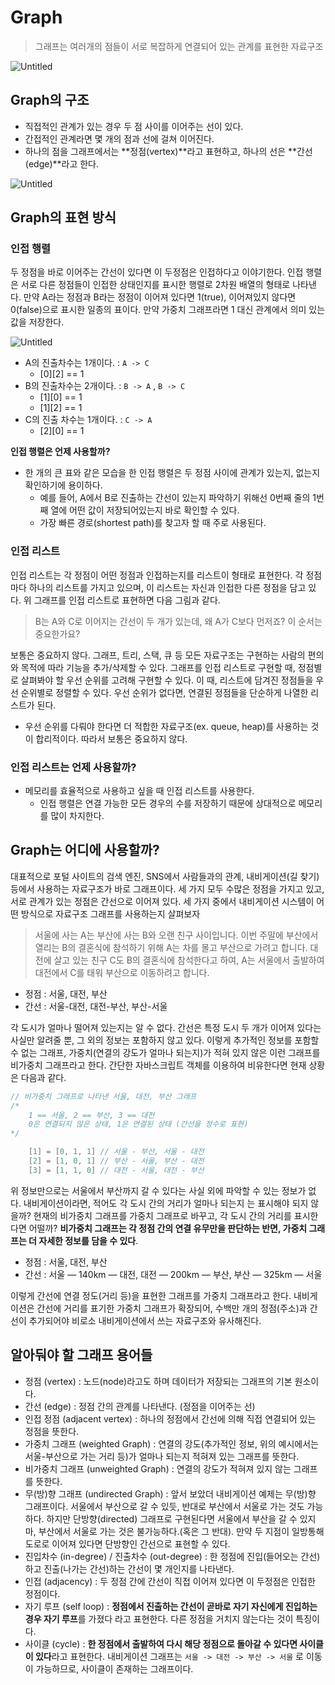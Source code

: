 # Graph

> 그래프는 여러개의 점들이 서로 복잡하게 연결되어 있는 관계를 표현한 자료구조
> 

![Untitled](https://s3-us-west-2.amazonaws.com/secure.notion-static.com/ee542c8f-d858-4172-8ddc-0acdc988d6a9/Untitled.png)

## Graph의 구조

- 직접적인 관계가 있는 경우 두 점 사이를 이어주는 선이 있다.
- 간접적인 관계라면 몇 개의 점과 선에 걸쳐 이어진다.
- 하나의 점을 그래프에서는 **정점(vertex)**라고 표현하고, 하나의 선은 **간선(edge)**라고 한다.

![Untitled](https://img1.daumcdn.net/thumb/R300x0/?fname=https://k.kakaocdn.net/dn/coHi34/btqSjAPXa41/Dwji6MLkkGCfd09dsTxnzk/img.png)

## Graph의 표현 방식

### 인접 행렬

두 정점을 바로 이어주는 간선이 있다면 이 두정점은 인접하다고 이야기한다. 인접 행렬은 서로 다른 정점들이 인접한 상태인지를 표시한 행렬로 2차원 배열의 형태로 나타낸다. 만약 A라는 정점과 B라는 정점이 이어져 있다면 1(true), 이어져있지 않다면 0(false)으로 표시한 일종의 표이다. 만약 가중치 그래프라면 1 대신 관계에서 의미 있는 값을 저장한다.

![Untitled](https://hanamon.kr/codestates-til-%ED%95%AD%ED%95%B4%EC%9D%BC%EC%A7%80-29%EC%9D%BC%EC%B0%A8/%E1%84%8C%E1%85%A1%E1%84%85%E1%85%AD%E1%84%80%E1%85%AE%E1%84%8C%E1%85%A9-%E1%84%82%E1%85%A6%E1%84%87%E1%85%B5%E1%84%80%E1%85%A6%E1%84%8B%E1%85%B5%E1%84%89%E1%85%A7%E1%86%AB-%E1%84%80%E1%85%B3%E1%84%85/)

- A의 진출차수는 1개이다. : `A -> C`
    - [0][2] == 1
- B의 진출차수는 2개이다. : `B -> A` , `B -> C`
    - [1][0] == 1
    - [1][2] == 1
- C의 진출 차수는 1개이다. : `C -> A`
    - [2][0] == 1

**인접 행렬은 언제 사용할까?**

- 한 개의 큰 표와 같은 모습을 한 인접 행렬은 두 정점 사이에 관계가 있는지, 없는지 확인하기에 용이하다.
    - 예를 들어, A에서 B로 진출하는 간선이 있는지 파악하기 위해선 0번째 줄의 1번째 열에 어떤 값이 저장되어있는지 바로 확인할 수 있다.
    - 가장 빠른 경로(shortest path)를 찾고자 할 때 주로 사용된다.

### 인접 리스트

인접 리스트는 각 정점이 어떤 정점과 인접하는지를 리스트이 형태로 표현한다. 각 정점마다 하나의 리스트를 가지고 있으며, 이 리스트는 자신과 인접한 다른 정점을 담고 있다. 위 그래프를 인접 리스트로 표현하면 다음 그림과 같다.

> B는 A와 C로 이어지는 간선이 두 개가 있는데, 왜 A가 C보다 먼저죠? 이 순서는 중요한가요?
> 

보통은 중요하지 않다. 그래프, 트리, 스택, 큐 등 모든 자료구조는 구현하는 사람의 편의와 목적에 따라 기능을 추가/삭제할 수 있다. 그래프를 인접 리스트로 구현할 때, 정점별로 살펴봐야 할 우선 순위를 고려해 구현할 수 있다. 이 때, 리스트에 담겨진 정점들을 우선 순위별로 정렬할 수 있다. 우선 순위가 없다면, 연결된 정점들을 단순하게 나열한 리스트가 된다. 

- 우선 순위를 다뤄야 한다면 더 적합한 자료구조(ex. queue, heap)를 사용하는 것이 합리적이다. 따라서 보통은 중요하지 않다.

### 인접 리스트는 언제 사용할까?

- 메모리를 효율적으로 사용하고 싶을 때 인접 리스트를 사용한다.
    - 인접 행렬은 연결 가능한 모든 경우의 수를 저장하기 때문에 상대적으로 메모리를 많이 차지한다.

## Graph는 어디에 사용할까?

대표적으로 포털 사이트의 검색 엔진, SNS에서 사람들과의 관계, 내비게이션(길 찾기) 등에서 사용하는 자료구조가 바로 그래프이다. 세 가지 모두 수많은 정점을 가지고 있고, 서로 관계가 있는 정점은 간선으로 이어져 있다. 세 가지 중에서 내비게이션 시스템이 어떤 방식으로 자료구조 그래프를 사용하는지 살펴보자

> 서울에 사는 A는 부산에 사는 B와 오랜 친구 사이입니다. 이번 주말에 부산에서 열리는 B의 결혼식에 참석하기 위해 A는 차를 몰고 부산으로 가려고 합니다. 대전에 살고 있는 친구 C도 B의 결혼식에 참석한다고 하여, A는 서울에서 출발하여 대전에서 C를 태워 부산으로 이동하려고 합니다.
> 
- 정점 : 서울, 대전, 부산
- 간선 : 서울-대전, 대전-부산, 부산-서울

각 도시가 얼마나 떨어져 있는지는 알 수 없다. 간선은 특정 도시 두 개가 이어져 있다는 사실만 알려줄 뿐, 그 외의 정보는 포함하지 않고 있다. 이렇게 추가적인 정보를 포함할 수 없는 그래프, 가중치(연결의 강도가 얼마나 되는지)가 적혀 있지 않은 이런 그래프를 비가중치 그래프라고 한다. 간단한 자바스크립트 객체를 이용하여 비유한다면 현재 상황은 다음과 같다.

```java
// 비가중치 그래프로 나타낸 서울, 대전, 부산 그래프
/*
	1 == 서울, 2 == 부산, 3 == 대전
	0은 연결되지 않은 상태, 1은 연결된 상태 (간선을 정수로 표현)
*/

	[1] = [0, 1, 1] // 서울 - 부산, 서울 - 대전
	[2] = [1, 0, 1] // 부산 - 서울, 부산 - 대전
	[3] = [1, 1, 0] // 대전 - 서울, 대전 - 부산
```

위 정보만으로는 서울에서 부산까지 갈 수 있다는 사실 외에 파악할 수 있는 정보가 없다. 내비게이션이라면, 적어도 각 도시 간의 거리가 얼마나 되는지 는 표시해야 되지 않을까? 현재의 비가중치 그래프를 가중치 그래프로 바꾸고, 각 도시 간의 거리를 표시한다면 어떨까? **비가중치 그래프는 각 정점 간의 연결 유무만을 판단하는 반면, 가중치 그래프는 더 자세한 정보를 담을 수 있다**.

- 정점 : 서울, 대전, 부산
- 간선 : 서울 — 140km — 대전, 대전 — 200km — 부산, 부산 — 325km — 서울

이렇게 간선에 연결 정도(거리 등)을 표현한 그래프를 가중치 그래프라고 한다. 내비게이션은 간선에 거리를 표기한 가중치 그래프가 확장되어, 수백만 개의 정점(주소)과 간선이 추가되어야 비로소 내비게이션에서 쓰는 자료구조와 유사해진다.

## 알아둬야 할 그래프 용어들

- 정점 (vertex) : 노드(node)라고도 하며 데이터가 저장되는 그래프의 기본 원소이다.
- 간선 (edge) : 정점 간의 관계를 나타낸다. (정점을 이어주는 선)
- 인접 정점 (adjacent vertex) : 하나의 정점에서 간선에 의해 직접 연결되어 있는 정점을 뜻한다.
- 가중치 그래프 (weighted Graph) : 연결의 강도(추가적인 정보, 위의 예시에서는 서울-부산으로 가는 거리 등)가 얼마나 되는지 적혀져 있는 그래프를 뜻한다.
- 비가중치 그래프 (unweighted Graph) : 연결의 강도가 적혀져 있지 않는 그래프를 뜻한다.
- 무(방)향 그래프 (undirected Graph) : 앞서 보았더 내비게이션 예제는 무(방)향 그래프이다. 서울에서 부산으로 갈 수 있듯, 반대로 부산에서 서울로 가는 것도 가능하다. 하지만 단방향(directed) 그래프로 구현된다면 서울에서 부산을 갈 수 있지마, 부산에서 서울로 가는 것은 불가능하다.(혹은 그 반대). 만약 두 지점이 일방통해 도로로 이어져 있다면 단방향인 간선으로 표현할 수 있다.
- 진입차수 (in-degree) / 진출차수 (out-degree) : 한 정점에 진입(들어오는 간선)하고 진출(나가는 간선)하는 간선이 몇 개인지를 나타낸다.
- 인접 (adjacency) : 두 정점 간에 간선이 직접 이어져 있다면 이 두정점은 인접한 정점이다.
- 자기 루프 (self loop) : **정점에서 진출하는 간선이 곧바로 자기 자신에게 진입하는 경우 자기 루프**를 가졌다 라고 표현한다. 다른 정점을 거치지 않는다는 것이 특징이다.
- 사이클 (cycle) : **한 정점에서 출발하여 다시 해당 정점으로 돌아갈 수 있다면 사이클이 있다**라고 표현한다. 내비게이션 그래프는 `서울 -> 대전 -> 부산 -> 서울` 로 이동이 가능하므로, 사이클이 존재하는 그래프이다.